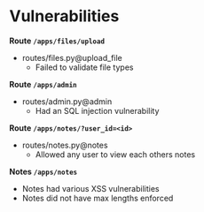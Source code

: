 # Vulnerabilities

**Route `/apps/files/upload`**

- routes/files.py@upload_file
  - Failed to validate file types

**Route `/apps/admin`**

- routes/admin.py@admin
  - Had an SQL injection vulnerability

**Route `/apps/notes/?user_id=<id>`**

- routes/notes.py@notes
  - Allowed any user to view each others notes

**Notes `/apps/notes`**

- Notes had various XSS vulnerabilities
- Notes did not have max lengths enforced
